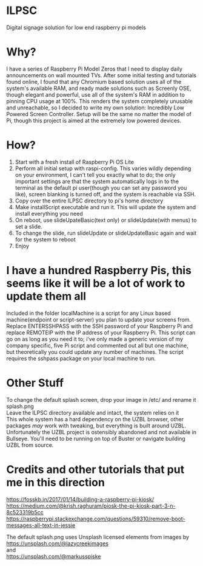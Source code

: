 # ILPSC
Digital signage solution for low end raspberry pi models

# Why?
I have a series of Raspberry Pi Model Zeros that I need to display daily announcements on wall mounted TVs. After some initial testing and tutorials found online, I found that any Chromium based solution uses all of the system's available RAM, and ready made solutions such as Screenly OSE, though elegant and powerful, use all of the system's RAM in addition to pinning CPU usage at 100%. This renders the system completely unusable and unreachable, so I decided to write my own solution: Incredibly Low Powered Screen Controller. Setup will be the same no matter the model of Pi, though this project is aimed at the extremely low powered devices.

# How?
1. Start with a fresh install of Raspberry Pi OS Lite
2. Perform all initial setup with raspi-config. This varies wildly depending on your environment, I can't tell you exactly what to do; the only important settings are that the system automatically logs in to the terminal as the default pi user(though you can set any password you like), screen blanking is turned off, and the system is reachable via SSH.
3. Copy over the entire ILPSC directory to pi's home directory
4. Make installScript executable and run it. This will update the system and install everything you need
5. On reboot, use slideUpateBasic(text only) or slideUpdate(with menus) to set a slide.
6. To change the slide, run slideUpdate or slideUpdateBasic again and wait for the system to reboot
7. Enjoy

# I have a hundred Raspberry Pis, this seems like it will be a lot of work to update them all
Included in the folder localMachine is a script for any Linux based machine(endpoint or script-server) you plan to update your screens from. Replace ENTERSSHPASS with the SSH password of your Raspberry Pi and replace REMOTEIP with the IP address of your Raspberry Pi. This script can go on as long as you need it to; i've only made a generic version of my company specific, five Pi script and commented out all but one machine, but theoretically you could update any number of machines. The script requires the sshpass package on your local machine to run.

# Other Stuff
To change the default splash screen, drop your image in /etc/ and rename it splash.png<br/>
Leave the ILPSC directory available and intact, the system relies on it<br/>
This whole system has a hard dependency on the UZBL browser, other packages *may* work with tweaking, but everything is built around UZBL. Unfortunately the UZBL project is ostensibly abandoned and not available in Bullseye. You'll need to be running on top of Buster or navigate building UZBL from source.

# Credits and other tutorials that put me in this direction
https://fosskb.in/2017/01/14/building-a-raspberry-pi-kiosk/<br/>
https://medium.com/@krish.raghuram/piosk-the-pi-kiosk-part-3-n-8c523319b5cc<br/>
https://raspberrypi.stackexchange.com/questions/59310/remove-boot-messages-all-text-in-jessie<br/>

The default splash.png uses Unsplash licensed elements from images by<br/> 
https://unsplash.com/@lazycreekimages<br/>
and<br/> 
https://unsplash.com/@markusspiske<br/>
